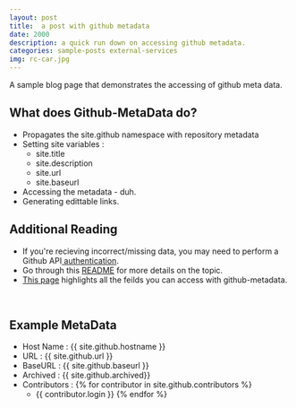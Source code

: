 ```yaml
---
layout: post
title:  a post with github metadata
date: 2000
description: a quick run down on accessing github metadata.
categories: sample-posts external-services
img: rc-car.jpg
---
```


A sample blog page that demonstrates the accessing of github meta data.

## What does Github-MetaData do?
* Propagates the site.github namespace with repository metadata
* Setting site variables :
  * site.title
  * site.description
  * site.url
  * site.baseurl
* Accessing the metadata - duh.
* Generating edittable links.

## Additional Reading
* If you're recieving incorrect/missing data, you may need to perform a Github API<a href="https://github.com/jekyll/github-metadata/blob/master/docs/authentication.md"> authentication</a>.
* Go through this <a href="https://jekyll.github.io/github-metadata/">README</a> for more details on the topic.
* <a href= "https://github.com/jekyll/github-metadata/blob/master/docs/site.github.md">This page</a> highlights all the feilds you can access with github-metadata.
<br />

## Example MetaData
* Host Name : {{ site.github.hostname }}
* URL : {{ site.github.url }}
* BaseURL : {{ site.github.baseurl }}
* Archived : {{ site.github.archived}}
* Contributors :
{% for contributor in site.github.contributors %}
  * {{ contributor.login }}
{% endfor %}

